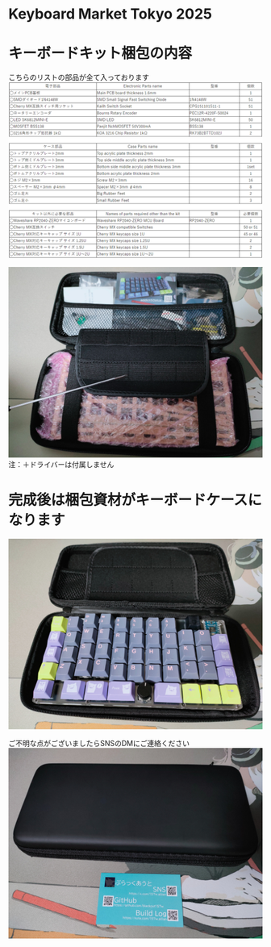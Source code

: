 # Keyboard Market Tokyo 2025

# キーボードキット梱包の内容
こちらのリストの部品が全て入っております
![addict50plusPartslist2025keyket](images/addict50plusPartslist2025keyket.png)

![addictnakami](images/addictnakami.jpg)
注：＋ドライバーは付属しません
# 完成後は梱包資材がキーボードケースになります
![addictcase](images/addictcase.jpg)

ご不明な点がございましたらSNSのDMにご連絡ください
![addictmeishi](images/addictmeishi.jpg)
